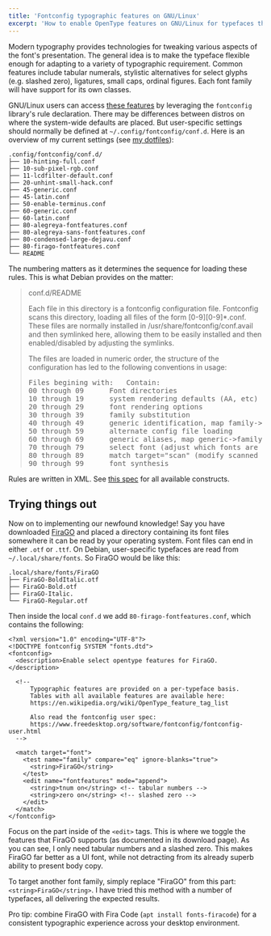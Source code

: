 ```yaml
---
title: 'Fontconfig typographic features on GNU/Linux'
excerpt: 'How to enable OpenType features on GNU/Linux for typefaces that support them.'
---
```


Modern typography provides technologies for tweaking various aspects
of the font's presentation.  The general idea is to make the typeface
flexible enough for adapting to a variety of typographic requirement.
Common features include tabular numerals, stylistic alternatives for
select glyphs (e.g. slashed zero), ligatures, small caps, ordinal
figures.  Each font family will have support for its own classes.

GNU/Linux users can access [these
features](https://en.wikipedia.org/wiki/OpenType_feature_tag_list) by
leveraging the `fontconfig` library's rule declaration.  There may be
differences between distros on where the system-wide defaults are
placed.  But user-specific settings should normally be defined at
`~/.config/fontconfig/conf.d`.  Here is an overview of my current
settings (see [my dotfiles](https://gitlab.com/protesilaos/dotfiles)):

	.config/fontconfig/conf.d/
	├── 10-hinting-full.conf
	├── 10-sub-pixel-rgb.conf
	├── 11-lcdfilter-default.conf
	├── 20-unhint-small-hack.conf
	├── 45-generic.conf
	├── 45-latin.conf
	├── 50-enable-terminus.conf
	├── 60-generic.conf
	├── 60-latin.conf
	├── 80-alegreya-fontfeatures.conf
	├── 80-alegreya-sans-fontfeatures.conf
	├── 80-condensed-large-dejavu.conf
	├── 80-firago-fontfeatures.conf
	└── README

The numbering matters as it determines the sequence for loading these
rules.  This is what Debian provides on the matter:

>conf.d/README
>
>Each file in this directory is a fontconfig configuration file.  Fontconfig
>scans this directory, loading all files of the form [0-9][0-9]*.conf.
>These files are normally installed in /usr/share/fontconfig/conf.avail
>and then symlinked here, allowing them to be easily installed and then
>enabled/disabled by adjusting the symlinks.
>
>The files are loaded in numeric order, the structure of the configuration
>has led to the following conventions in usage:
>
><pre>
>Files begining with:	Contain:
>00 through 09		Font directories
>10 through 19		system rendering defaults (AA, etc)
>20 through 29		font rendering options
>30 through 39		family substitution
>40 through 49		generic identification, map family->generic
>50 through 59		alternate config file loading
>60 through 69		generic aliases, map generic->family
>70 through 79		select font (adjust which fonts are available)
>80 through 89		match target="scan" (modify scanned patterns)
>90 through 99		font synthesis
></pre>

Rules are written in XML.  See [this
spec](https://www.freedesktop.org/software/fontconfig/fontconfig-user.html)
for all available constructs.

## Trying things out

Now on to implementing our newfound knowledge!  Say you have
downloaded [FiraGO](https://bboxtype.com/typefaces/FiraGO) and placed
a directory containing its font files somewhere it can be read by your
operating system.  Font files can end in either `.otf` or `.ttf`.  On
Debian, user-specific typefaces are read from `~/.local/share/fonts`.
So FiraGO would be like this:

	.local/share/fonts/FiraGO
	├── FiraGO-BoldItalic.otf
	├── FiraGO-Bold.otf
	├── FiraGO-Italic.
	└── FiraGO-Regular.otf

Then inside the local `conf.d` we add `80-firago-fontfeatures.conf`,
which contains the following:

```
<?xml version="1.0" encoding="UTF-8"?>
<!DOCTYPE fontconfig SYSTEM "fonts.dtd">
<fontconfig>
  <description>Enable select opentype features for FiraGO.</description>

  <!--
	  Typographic features are provided on a per-typeface basis.
	  Tables with all available features are available here:
	  https://en.wikipedia.org/wiki/OpenType_feature_tag_list 

      Also read the fontconfig user spec:
      https://www.freedesktop.org/software/fontconfig/fontconfig-user.html
  -->

  <match target="font">
    <test name="family" compare="eq" ignore-blanks="true">
      <string>FiraGO</string>
    </test>
    <edit name="fontfeatures" mode="append">
      <string>tnum on</string> <!-- tabular numbers -->
      <string>zero on</string> <!-- slashed zero -->
    </edit>
  </match>
</fontconfig>
```

Focus on the part inside of the `<edit>` tags.  This is where we
toggle the features that FiraGO supports (as documented in its
download page).  As you can see, I only need tabular numbers and a
slashed zero.  This makes FiraGO far better as a UI font, while not
detracting from its already superb ability to present body copy.

To target another font family, simply replace "FiraGO" from this part:
`<string>FiraGO</string>`.  I have tried this method with a number of
typefaces, all delivering the expected results.

Pro tip: combine FiraGO with Fira Code (`apt install fonts-firacode`)
for a consistent typographic experience across your desktop
environment.



